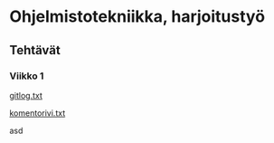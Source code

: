 # Ohjelmistotekniikka, harjoitustyö

## Tehtävät

### Viikko 1

[gitlog.txt](https://github.com/mikeessi/ot--harjoitustyo/blob/master/laskarit/viikko1/gitlog.txt)

[komentorivi.txt](https://github.com/mikeessi/ot--harjoitustyo/blob/master/laskarit/viikko1/komentorivi.txt)

asd
